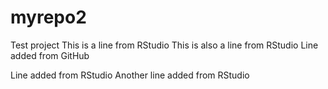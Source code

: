 # myrepo2
Test project
This is a line from RStudio
This is also a line from RStudio
Line added from GitHub

Line added from RStudio
Another line added from RStudio
